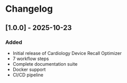 # Changelog

## [1.0.0] - 2025-10-23

### Added
- Initial release of Cardiology Device Recall Optimizer
- 7 workflow steps
- Complete documentation suite
- Docker support
- CI/CD pipeline
